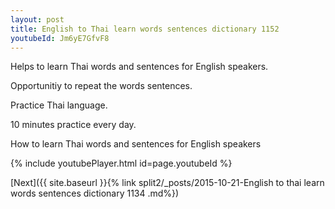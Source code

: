 ```yaml
---
layout: post
title: English to Thai learn words sentences dictionary 1152 
youtubeId: Jm6yE7GfvF8
---
```

 
 
Helps to learn Thai words and sentences for English speakers.

Opportunitiy to repeat the words sentences. 

Practice Thai language. 
 
10 minutes practice every day. 
 
How to learn Thai words and sentences for English speakers 
 
{% include youtubePlayer.html id=page.youtubeId %}
 
 
[Next]({{ site.baseurl }}{% link  split2/_posts/2015-10-21-English to thai learn words sentences dictionary 1134 .md%})
 
